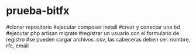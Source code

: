 # prueba-bitfx
#clonar repositorio
#ejecutar composer install
#crear y conectar una bd
#ejecutar php artisan migrate
#registrar un usuario con el formulario de registro
#se pueden cargar archivos .csv, las cabeceras deben ser: nombre, rfc, email
